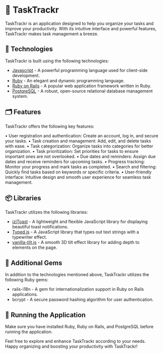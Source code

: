 # 📃 TaskTrackr

TaskTrackr is an application designed to help you organize your tasks and improve your productivity. With its intuitive interface and powerful features, TaskTrackr makes task management a breeze.

## 📍 Technologies

TaskTrackr is built using the following technologies:

* [Javascript](https://developer.mozilla.org/pt-BR/docs/Web/JavaScript) - A powerful programming language used for client-side development.
* [Ruby](https://www.ruby-lang.org/pt/) - An elegant and dynamic programming language.
* [Ruby on Rails](https://rubyonrails.org/) - A popular web application framework written in Ruby.
* [PostgreSQL](https://www.postgresql.org/) - A robust, open-source relational database management system.
## 🗂️ Features

TaskTrackr offers the following key features:

• User registration and authentication: Create an account, log in, and secure your tasks.
• Task creation and management: Add, edit, and delete tasks with ease.
• Task categorization: Organize tasks into categories for better organization.
• Task prioritization: Set priorities for tasks to ensure important ones are not overlooked.
• Due dates and reminders: Assign due dates and receive reminders for upcoming tasks.
• Progress tracking: Monitor your progress and mark tasks as completed.
• Search and filtering: Quickly find tasks based on keywords or specific criteria.
• User-friendly interface: Intuitive design and smooth user experience for seamless task management.

## 📦 Libraries

TaskTrackr utilizes the following libraries:

* [iziToast](https://izitoast.marcelodolza.com/) - A lightweight and flexible JavaScript library for displaying beautiful toast notifications.
* [Typed.js](https://mattboldt.github.io/typed.js/) - A JavaScript library that types out text strings with a typewriter effect.
* [vanilla-tilt.js](https://micku7zu.github.io/vanilla-tilt.js/) - A smooth 3D tilt effect library for adding depth to elements on the page.


## 💎 Additional Gems

In addition to the technologies mentioned above, TaskTrackr utilizes the following Ruby gems:

* rails-i18n - A gem for internationalization support in Ruby on Rails applications.
* bcrypt - A secure password hashing algorithm for user authentication.

## 🚀 Running the Application 

Make sure you have installed Ruby, Ruby on Rails, and PostgreSQL before running the application.

Feel free to explore and enhance TaskTrackr according to your needs. Happy organizing and boosting your productivity with TaskTrackr!
